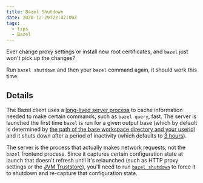 ```yaml
---
title: Bazel Shutdown
date: 2020-12-29T22:42:00Z
tags:
  - tips
  - Bazel
---
```


Ever change proxy settings or install new root certificates, and `bazel` just won't pick up the changes?
<!-- excerpt -->
Run `bazel shutdown` and then your `bazel` command again, it should work this time.

## Details

The Bazel client uses a [long-lived server process](https://docs.bazel.build/versions/4.2.2/guide.html#clientserver-implementation) to cache information needed to make certain commands, such as `bazel query`, fast. The server is launched the first time `bazel` is run for a given output base (which by default is determined by [the path of the base workspace directory and your userid](https://docs.bazel.build/versions/4.2.2/output_directories.html#current-layout)) and it shuts down after a period of inactivity (which defaults to [3 hours](https://docs.bazel.build/versions/4.2.2/command-line-reference.html#flag--max_idle_secs)).

The server is the process that actually makes network requests, not the `bazel` frontend process. Since it captures certain configuration state at launch that doesn't refresh until it's relaunched (such as HTTP proxy settings or the [JVM Truststore](https://connect2id.com/blog/importing-ca-root-cert-into-jvm-trust-store)), you'll need to run [`bazel shutdown`](https://docs.bazel.build/versions/4.2.2/command-line-reference.html#shutdown) to force it to shutdown and re-capture that configuration state.
